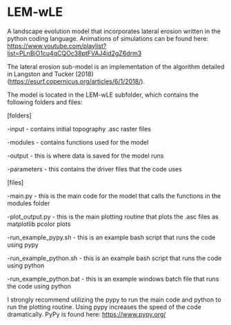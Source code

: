 # LEM-wLE
A landscape evolution model that incorporates lateral erosion written in the python coding language. Animations of simulations can be found here: https://www.youtube.com/playlist?list=PLnBjO1cu4qCQOc38ptFVAJ4id2gZ6drm3

The lateral erosion sub-model is an implementation of the algorithm detailed in Langston and Tucker (2018) (https://esurf.copernicus.org/articles/6/1/2018/). 

The model is located in the LEM-wLE subfolder, which contains the following folders and files:

[folders]

-input - contains initial topography .asc raster files 

-modules - contains functions used for the model

-output - this is where data is saved for the model runs

-parameters - this contains the driver files that the code uses

[files]

-main.py - this is the main code for the model that calls the functions in the modules folder

-plot_output.py - this is the main plotting routine that plots the .asc files as matplotlib pcolor plots

-run_example_pypy.sh - this is an example bash script that runs the code using pypy

-run_example_python.sh - this is an example bash script that runs the code using python

-run_example_python.bat - this is an example windows batch file that runs the code using python


I strongly recommend utilizing the pypy to run the main code and python to run the plotting routine. Using pypy increases the speed of the code dramatically. PyPy is found here: https://www.pypy.org/

